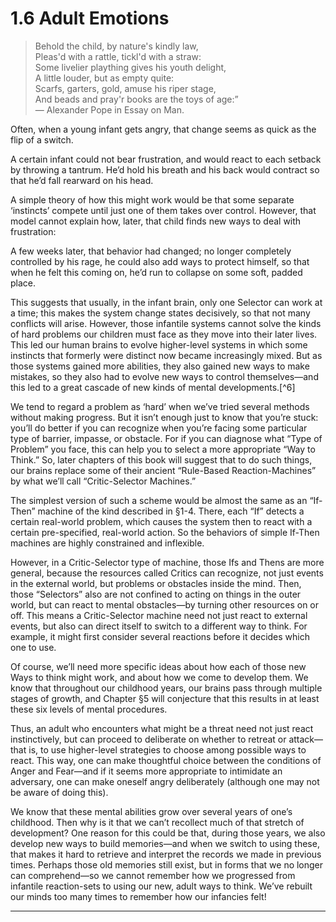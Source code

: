 # 1.6 Adult Emotions

> Behold the child, by nature's kindly law,  
> Pleas'd with a rattle, tickl'd with a straw:  
> Some livelier plaything gives his youth delight,  
> A little louder, but as empty quite:  
> Scarfs, garters, gold, amuse his riper stage,  
> And beads and pray'r books are the toys of age:”  
> &mdash; Alexander Pope in Essay on Man.

Often, when a young infant gets angry, that change seems as quick as the flip of a switch.

A certain infant could not bear frustration, and would react to each setback by throwing a tantrum. He’d hold his breath and his back would contract so that he’d fall rearward on his head.

A simple theory of how this might work would be that some separate ‘instincts’ compete until just one of them takes over control. However, that model cannot explain how, later, that child finds new ways to deal with frustration:

A few weeks later, that behavior had changed; no longer completely controlled by his rage, he could also add ways to protect himself, so that when he felt this coming on, he’d run to collapse on some soft, padded place.

This suggests that usually, in the infant brain, only one Selector can work at a time; this makes the system change states decisively, so that not many conflicts will arise. However, those infantile systems cannot solve the kinds of hard problems our children must face as they move into their later lives. This led our human brains to evolve higher-level systems in which some instincts that formerly were distinct now became increasingly mixed. But as those systems gained more abilities, they also gained new ways to make mistakes, so they also had to evolve new ways to control themselves—and this led to a great cascade of new kinds of mental developments.[^6]

We tend to regard a problem as ‘hard’ when we’ve tried several methods without making progress. But it isn’t enough just to know that you’re stuck: you’ll do better if you can recognize when you’re facing some particular type of barrier, impasse, or obstacle. For if you can diagnose what “Type of Problem” you face, this can help you to select a more appropriate “Way to Think.” So, later chapters of this book will suggest that to do such things, our brains replace some of their ancient “Rule-Based Reaction-Machines” by what we’ll call “Critic-Selector Machines.”

The simplest version of such a scheme would be almost the same as an “If-Then” machine of the kind described in §1-4. There, each “If” detects a certain real-world problem, which causes the system then to react with a certain pre-specified, real-world action. So the behaviors of simple If-Then machines are highly constrained and inflexible.

However, in a Critic-Selector type of machine, those Ifs and Thens are more general, because the resources called Critics can recognize, not just events in the external world, but problems or obstacles inside the mind. Then, those “Selectors” also are not confined to acting on things in the outer world, but can react to mental obstacles—by turning other resources on or off. This means a Critic-Selector machine need not just react to external events, but also can direct itself to switch to a different way to think. For example, it might first consider several reactions before it decides which one to use.

Of course, we’ll need more specific ideas about how each of those new Ways to think might work, and about how we come to develop them. We know that throughout our childhood years, our brains pass through multiple stages of growth, and Chapter §5 will conjecture that this results in at least these six levels of mental procedures.

Thus, an adult who encounters what might be a threat need not just react instinctively, but can proceed to deliberate on whether to retreat or attack—that is, to use higher-level strategies to choose among possible ways to react. This way, one can make thoughtful choice between the conditions of Anger and Fear—and if it seems more appropriate to intimidate an adversary, one can make oneself angry deliberately (although one may not be aware of doing this).

We know that these mental abilities grow over several years of one’s childhood. Then why is it that we can’t recollect much of that stretch of development? One reason for this could be that, during those years, we also develop new ways to build memories—and when we switch to using these, that makes it hard to retrieve and interpret the records we made in previous times. Perhaps those old memories still exist, but in forms that we no longer can comprehend—so we cannot remember how we progressed from infantile reaction-sets to using our new, adult ways to think. We’ve rebuilt our minds too many times to remember how our infancies felt!

---

[^1]: 1 See Glossary: Cross-Exclusion.

